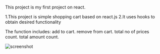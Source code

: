 This project is my first project on react.

1.This project is simple shopping cart based on react.js
2.It uses hooks to obtain desired functionality

The function includes:
add to cart.
remove from cart.
total no of prices count.
total amount count.


![screenshot](https://github.com/kandelsanjay1111/shopping-cart_react/blob/main/public/images/Screenshot%20(2).png)
